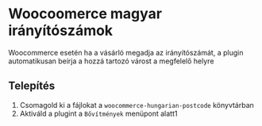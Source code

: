 # Woocoomerce magyar irányítószámok
Woocommerce esetén ha a vásárló megadja az irányítószámát, a plugin automatikusan beírja a hozzá tartozó várost a megfelelő helyre

## Telepítés
1. Csomagold ki a fájlokat a `woocommerce-hungarian-postcode` könyvtárban
1. Aktiváld a plugint a `Bővítmények` menüpont alatt1
